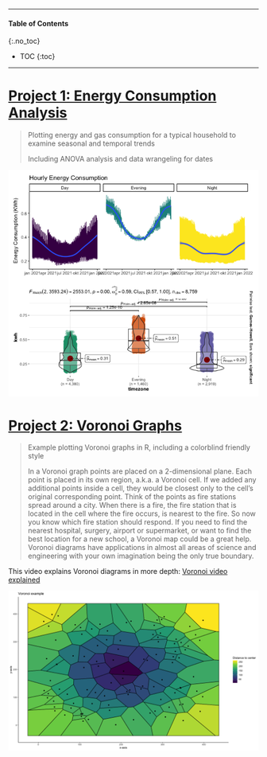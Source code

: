 ----
#### Table of Contents
{:.no_toc}

* TOC 
{:toc}

----

# [Project 1: Energy Consumption Analysis](https://github.com/glxdata/energy_project)

> Plotting energy and gas consumption for a typical household to examine seasonal and temporal trends
> 
> Including ANOVA analysis and data wrangeling for dates

![](images/kwhHourTimzoneCombined.png?raw=true)


# [Project 2: Voronoi Graphs](https://github.com/glxdata/voronoi)

> Example plotting Voronoi graphs in R, including a colorblind friendly style
>
> In a Voronoi graph points are placed on a 2-dimensional plane. Each point is placed in its own region, a.k.a. a Voronoi cell. If we added any additional points inside a cell, they would be closest only to the cell’s original corresponding point. Think of the points as fire stations spread around a city. When there is a fire, the fire station that is located in the cell where the fire occurs, is nearest to the fire. So now you know which fire station should respond. If you need to find the nearest hospital, surgery, airport or supermarket, or want to find the best location for a new school, a Voronoi map could be a great help. Voronoi diagrams have applications in almost all areas of science and engineering with your own imagination being the only true boundary.

This video explains Voronoi diagrams in more depth: [Voronoi video explained](https://www.youtube.com/watch?v=xetxA_NCpas)

![](images/voronoiAdvanced.png)
